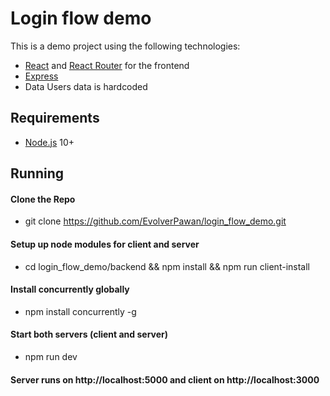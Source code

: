 # Login flow demo

This is a demo project using the following technologies:
- [React](https://facebook.github.io/react/) and [React Router](https://reacttraining.com/react-router/) for the frontend
- [Express](http://expressjs.com/)
- Data Users data is hardcoded

## Requirements

- [Node.js](https://nodejs.org/en/) 10+

## Running

#### Clone the Repo
- git clone https://github.com/EvolverPawan/login_flow_demo.git
#### Setup up node modules for client and server
- cd login_flow_demo/backend && npm install && npm run client-install
#### Install concurrently globally
- npm install concurrently -g
#### Start both servers (client and server)
- npm run dev
#### Server runs on http://localhost:5000 and client on http://localhost:3000